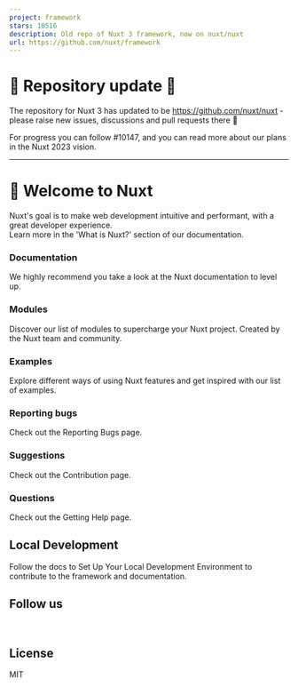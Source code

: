 ```yaml
---
project: framework
stars: 10516
description: Old repo of Nuxt 3 framework, now on nuxt/nuxt
url: https://github.com/nuxt/framework
---
```


🚧 Repository update 🚧
=======================

The repository for Nuxt 3 has updated to be https://github.com/nuxt/nuxt - please raise new issues, discussions and pull requests there 🙏

For progress you can follow #10147, and you can read more about our plans in the Nuxt 2023 vision.

* * *

👋 Welcome to Nuxt
==================

Nuxt's goal is to make web development intuitive and performant, with a great developer experience.  
Learn more in the 'What is Nuxt?' section of our documentation.

  

### Documentation

We highly recommend you take a look at the Nuxt documentation to level up.

  

### Modules

Discover our list of modules to supercharge your Nuxt project. Created by the Nuxt team and community.

  

### Examples

Explore different ways of using Nuxt features and get inspired with our list of examples.

  

### Reporting bugs

Check out the Reporting Bugs page.

  

### Suggestions

Check out the Contribution page.

  

### Questions

Check out the Getting Help page.

Local Development
-----------------

Follow the docs to Set Up Your Local Development Environment to contribute to the framework and documentation.

Follow us
---------

    

License
-------

MIT
